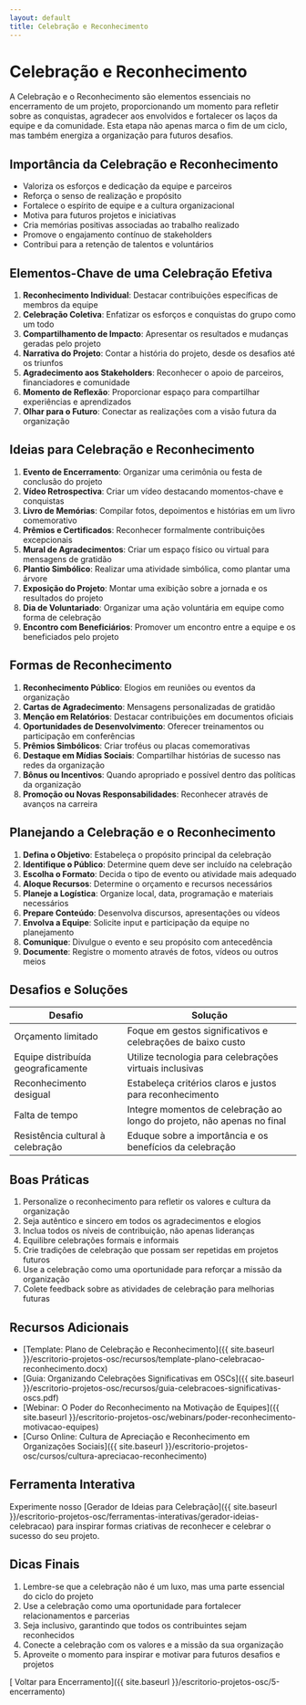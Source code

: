 ```yaml
---
layout: default
title: Celebração e Reconhecimento
---
```


# <i class="fas fa-award"></i> Celebração e Reconhecimento

A Celebração e o Reconhecimento são elementos essenciais no encerramento de um projeto, proporcionando um momento para refletir sobre as conquistas, agradecer aos envolvidos e fortalecer os laços da equipe e da comunidade. Esta etapa não apenas marca o fim de um ciclo, mas também energiza a organização para futuros desafios.

## Importância da Celebração e Reconhecimento

- Valoriza os esforços e dedicação da equipe e parceiros
- Reforça o senso de realização e propósito
- Fortalece o espírito de equipe e a cultura organizacional
- Motiva para futuros projetos e iniciativas
- Cria memórias positivas associadas ao trabalho realizado
- Promove o engajamento contínuo de stakeholders
- Contribui para a retenção de talentos e voluntários

## Elementos-Chave de uma Celebração Efetiva

1. **Reconhecimento Individual**: Destacar contribuições específicas de membros da equipe
2. **Celebração Coletiva**: Enfatizar os esforços e conquistas do grupo como um todo
3. **Compartilhamento de Impacto**: Apresentar os resultados e mudanças geradas pelo projeto
4. **Narrativa do Projeto**: Contar a história do projeto, desde os desafios até os triunfos
5. **Agradecimento aos Stakeholders**: Reconhecer o apoio de parceiros, financiadores e comunidade
6. **Momento de Reflexão**: Proporcionar espaço para compartilhar experiências e aprendizados
7. **Olhar para o Futuro**: Conectar as realizações com a visão futura da organização

## Ideias para Celebração e Reconhecimento

1. **Evento de Encerramento**: Organizar uma cerimônia ou festa de conclusão do projeto
2. **Vídeo Retrospectiva**: Criar um vídeo destacando momentos-chave e conquistas
3. **Livro de Memórias**: Compilar fotos, depoimentos e histórias em um livro comemorativo
4. **Prêmios e Certificados**: Reconhecer formalmente contribuições excepcionais
5. **Mural de Agradecimentos**: Criar um espaço físico ou virtual para mensagens de gratidão
6. **Plantio Simbólico**: Realizar uma atividade simbólica, como plantar uma árvore
7. **Exposição do Projeto**: Montar uma exibição sobre a jornada e os resultados do projeto
8. **Dia de Voluntariado**: Organizar uma ação voluntária em equipe como forma de celebração
9. **Encontro com Beneficiários**: Promover um encontro entre a equipe e os beneficiados pelo projeto

## Formas de Reconhecimento

1. **Reconhecimento Público**: Elogios em reuniões ou eventos da organização
2. **Cartas de Agradecimento**: Mensagens personalizadas de gratidão
3. **Menção em Relatórios**: Destacar contribuições em documentos oficiais
4. **Oportunidades de Desenvolvimento**: Oferecer treinamentos ou participação em conferências
5. **Prêmios Simbólicos**: Criar troféus ou placas comemorativas
6. **Destaque em Mídias Sociais**: Compartilhar histórias de sucesso nas redes da organização
7. **Bônus ou Incentivos**: Quando apropriado e possível dentro das políticas da organização
8. **Promoção ou Novas Responsabilidades**: Reconhecer através de avanços na carreira

## Planejando a Celebração e o Reconhecimento

1. **Defina o Objetivo**: Estabeleça o propósito principal da celebração
2. **Identifique o Público**: Determine quem deve ser incluído na celebração
3. **Escolha o Formato**: Decida o tipo de evento ou atividade mais adequado
4. **Aloque Recursos**: Determine o orçamento e recursos necessários
5. **Planeje a Logística**: Organize local, data, programação e materiais necessários
6. **Prepare Conteúdo**: Desenvolva discursos, apresentações ou vídeos
7. **Envolva a Equipe**: Solicite input e participação da equipe no planejamento
8. **Comunique**: Divulgue o evento e seu propósito com antecedência
9. **Documente**: Registre o momento através de fotos, vídeos ou outros meios

## Desafios e Soluções

| Desafio | Solução |
|---------|---------|
| Orçamento limitado | Foque em gestos significativos e celebrações de baixo custo |
| Equipe distribuída geograficamente | Utilize tecnologia para celebrações virtuais inclusivas |
| Reconhecimento desigual | Estabeleça critérios claros e justos para reconhecimento |
| Falta de tempo | Integre momentos de celebração ao longo do projeto, não apenas no final |
| Resistência cultural à celebração | Eduque sobre a importância e os benefícios da celebração |

## Boas Práticas

1. Personalize o reconhecimento para refletir os valores e cultura da organização
2. Seja autêntico e sincero em todos os agradecimentos e elogios
3. Inclua todos os níveis de contribuição, não apenas lideranças
4. Equilibre celebrações formais e informais
5. Crie tradições de celebração que possam ser repetidas em projetos futuros
6. Use a celebração como uma oportunidade para reforçar a missão da organização
7. Colete feedback sobre as atividades de celebração para melhorias futuras

## Recursos Adicionais

- [Template: Plano de Celebração e Reconhecimento]({{ site.baseurl }}/escritorio-projetos-osc/recursos/template-plano-celebracao-reconhecimento.docx)
- [Guia: Organizando Celebrações Significativas em OSCs]({{ site.baseurl }}/escritorio-projetos-osc/recursos/guia-celebracoes-significativas-oscs.pdf)
- [Webinar: O Poder do Reconhecimento na Motivação de Equipes]({{ site.baseurl }}/escritorio-projetos-osc/webinars/poder-reconhecimento-motivacao-equipes)
- [Curso Online: Cultura de Apreciação e Reconhecimento em Organizações Sociais]({{ site.baseurl }}/escritorio-projetos-osc/cursos/cultura-apreciacao-reconhecimento)

## Ferramenta Interativa

Experimente nosso [Gerador de Ideias para Celebração]({{ site.baseurl }}/escritorio-projetos-osc/ferramentas-interativas/gerador-ideias-celebracao) para inspirar formas criativas de reconhecer e celebrar o sucesso do seu projeto.

## Dicas Finais

1. Lembre-se que a celebração não é um luxo, mas uma parte essencial do ciclo do projeto
2. Use a celebração como uma oportunidade para fortalecer relacionamentos e parcerias
3. Seja inclusivo, garantindo que todos os contribuintes sejam reconhecidos
4. Conecte a celebração com os valores e a missão da sua organização
5. Aproveite o momento para inspirar e motivar para futuros desafios e projetos

[<i class="fas fa-arrow-left"></i> Voltar para Encerramento]({{ site.baseurl }}/escritorio-projetos-osc/5-encerramento)
